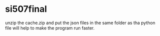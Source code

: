 # si507final
unzip the cache.zip and put the json files in the same folder as tha python file will help to make the program run faster.

